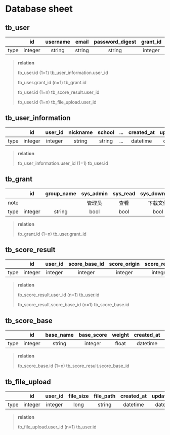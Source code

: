 # Database sheet

## tb_user

|      |   id    | username | email  | password_digest | grant_id | created_at | updated_at |
| :--: | :-----: | :------: | :----: | :-------------: | :------: | :--------: | :--------: |
| type | integer |  string  | string |     string      | integer  |  datetime  |  datetime  |

> **relation**
>
> tb_user.id (1=1) tb_user_information.user_id
>
> tb_user.grant_id (n=1) tb_grant.id
>
> tb_user.id (1=n) tb_score_result.user_id
>
> tb_user.id (1=n) tb_file_upload.user_id

## tb_user_information

|      |   id    | user_id | nickname | school | ...  | created_at | updated_at |
| :--: | :-----: | :-----: | :------: | :----: | :--: | :--------: | :--------: |
| type | integer | integer |  string  | string | ...  |  datetime  |  datetime  |

> **relation**
>
> tb_user_information.user_id (1=1) tb_user.id

## tb_grant

|      |   id    | group_name | sys_admin | sys_read | sys_download | sys_upload | ...  | created_at | updated_at |
| :--: | :-----: | :--------: | :-------: | :------: | :----------: | :--------: | :--: | :--------: | :--------: |
| note |         |            |  管理员   |   查看   |   下载文件   |  上传文件  |      |            |            |
| type | integer |   string   |   bool    |   bool   |     bool     |    bool    | ...  |  datetime  |  datetime  |

> **relation**
>
> tb_grant.id (1=n) tb_user.grant_id

## tb_score_result

|      |   id    | user_id | score_base_id | score_origin | score_result | created_at | updated_at |
| :--: | :-----: | :-----: | :-----------: | :----------: | :----------: | :--------: | :--------: |
| type | integer | integer |    integer    |   integer    |   integer    |  datetime  |  datetime  |

> **relation**
>
> tb_score_result.user_id (n=1) tb_user.id
>
> tb_score_result.score_base_id (n=1) tb_score_base.id

## tb_score_base

|      |   id    | base_name | base_score | weight | created_at | updated_at |
| :--: | :-----: | :-------: | :--------: | :----: | :--------: | :--------: |
| type | integer |  string   |  integer   | float  |  datetime  |  datetime  |

> **relation**
>
> tb_score_base.id (1=n) tb_score_result.score_base_id

## tb_file_upload

|      |   id    | user_id | file_size | file_path | created_at | updated_at |
| :--: | :-----: | :-----: | :-------: | :-------: | :--------: | :--------: |
| type | integer | integer |   long    |  string   |  datetime  |  datetime  |

> **relation**
>
> tb_file_upload.user_id (n=1) tb_user.id